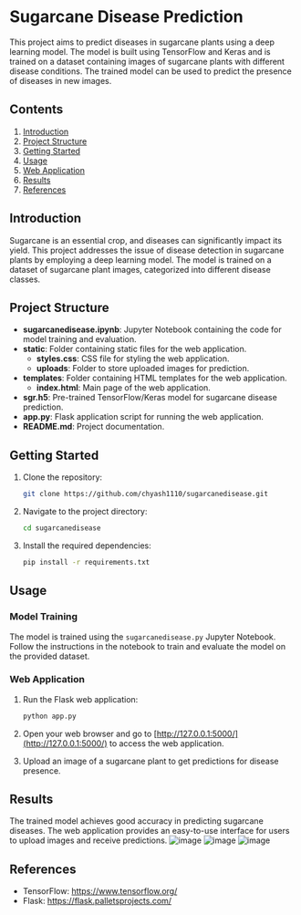 # Sugarcane Disease Prediction

This project aims to predict diseases in sugarcane plants using a deep learning model. The model is built using TensorFlow and Keras and is trained on a dataset containing images of sugarcane plants with different disease conditions. The trained model can be used to predict the presence of diseases in new images.

## Contents

1. [Introduction](#introduction)
2. [Project Structure](#project-structure)
3. [Getting Started](#getting-started)
4. [Usage](#usage)
5. [Web Application](#web-application)
6. [Results](#results)
7. [References](#references)

## Introduction

Sugarcane is an essential crop, and diseases can significantly impact its yield. This project addresses the issue of disease detection in sugarcane plants by employing a deep learning model. The model is trained on a dataset of sugarcane plant images, categorized into different disease classes.

## Project Structure

- **sugarcanedisease.ipynb**: Jupyter Notebook containing the code for model training and evaluation.
- **static**: Folder containing static files for the web application.
  - **styles.css**: CSS file for styling the web application.
  - **uploads**: Folder to store uploaded images for prediction.
- **templates**: Folder containing HTML templates for the web application.
  - **index.html**: Main page of the web application.
- **sgr.h5**: Pre-trained TensorFlow/Keras model for sugarcane disease prediction.
- **app.py**: Flask application script for running the web application.
- **README.md**: Project documentation.

## Getting Started

1. Clone the repository:

   ```bash
   git clone https://github.com/chyash1110/sugarcanedisease.git
   ```

2. Navigate to the project directory:

   ```bash
   cd sugarcanedisease
   ```

3. Install the required dependencies:

   ```bash
   pip install -r requirements.txt
   ```

## Usage

### Model Training

The model is trained using the `sugarcanedisease.py` Jupyter Notebook. Follow the instructions in the notebook to train and evaluate the model on the provided dataset.

### Web Application

1. Run the Flask web application:

   ```bash
   python app.py
   ```

2. Open your web browser and go to [http://127.0.0.1:5000/](http://127.0.0.1:5000/) to access the web application.

3. Upload an image of a sugarcane plant to get predictions for disease presence.

## Results

The trained model achieves good accuracy in predicting sugarcane diseases. The web application provides an easy-to-use interface for users to upload images and receive predictions.
![image](https://github.com/user-attachments/assets/4669d7a4-e463-43d0-8acd-d6211d541ff9)
![image](https://github.com/user-attachments/assets/2c9a3732-5fde-4bc1-813c-ae6f322fe3f5)
![image](https://github.com/user-attachments/assets/ee27620d-bdf9-4858-9c34-27ca13c790d9)


## References

- TensorFlow: https://www.tensorflow.org/
- Flask: https://flask.palletsprojects.com/
